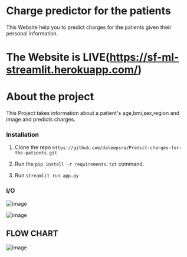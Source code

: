 # Charge predictor for the patients 
This Website help you to predict charges for the patients given their personal information.

# The Website is LIVE(https://sf-ml-streamlit.herokuapp.com/)


# About the project

This Project takes information about a patient's age,bmi,sex,region and image and predicts charges.

### Installation 

1. Clone the repo ```https://github.com/daleepsra/Predict-charges-for-the-patients.git```

2. Run the ```pip install -r requirements.txt``` command.

3. Run ```streamlit run app.py```


### I/O

![image](https://user-images.githubusercontent.com/85610854/142770441-321268db-bd84-463c-aded-6a273465d2dd.png)

![image](https://user-images.githubusercontent.com/85610854/142770465-4559fd6e-32f0-49d8-9f35-adecfb9f3f0b.png)


<h2> FLOW CHART </h2>

![image](https://user-images.githubusercontent.com/85610854/142771678-bf1c2408-a848-41d9-964f-1388ba0aae24.png)

